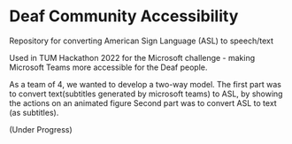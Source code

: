 # Deaf Community Accessibility

Repository for converting American Sign Language (ASL) to speech/text 

Used in TUM Hackathon 2022 for the Microsoft challenge - making Microsoft Teams more accessible for the Deaf people.

As a team of 4, we wanted to develop a two-way model. The first part was to convert text(subtitles generated by microsoft teams) to ASL, by showing the actions on an animated figure
Second part was to convert ASL to text (as subtitles).

(Under Progress)
